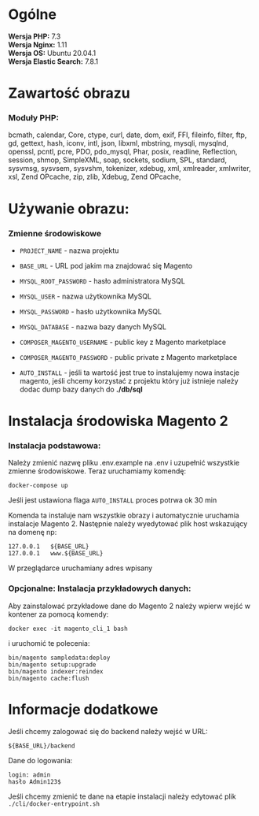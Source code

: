 # Ogólne
**Wersja PHP:** 7.3 \
**Wersja Nginx:** 1.11 \
**Wersja OS:** Ubuntu 20.04.1\
**Wersja Elastic Search:** 7.8.1

# Zawartość obrazu
### Moduły PHP:
bcmath, calendar, Core, ctype, curl, date, dom, exif, FFI, fileinfo, 
filter, ftp, gd, gettext, hash, iconv, intl, json, libxml, mbstring, 
mysqli, mysqlnd, openssl, pcntl, pcre, PDO, pdo_mysql, Phar, posix, 
readline, Reflection, session, shmop, SimpleXML, soap, sockets, 
sodium, SPL, standard, sysvmsg, sysvsem, sysvshm, tokenizer, 
xdebug, xml, xmlreader, xmlwriter, xsl, Zend OPcache, zip, zlib, Xdebug, Zend OPcache, 

# Używanie obrazu:
### Zmienne środowiskowe 

- `PROJECT_NAME` - nazwa projektu 

- `BASE_URL` - URL pod jakim ma znajdować się Magento 

- `MYSQL_ROOT_PASSWORD` - hasło administratora MySQL

- `MYSQL_USER` - nazwa użytkownika MySQL

- `MYSQL_PASSWORD` - hasło użytkownika MySQL

- `MYSQL_DATABASE` - nazwa bazy danych MySQL

- `COMPOSER_MAGENTO_USERNAME` - public key z Magento marketplace

- `COMPOSER_MAGENTO_PASSWORD` - public private z Magento marketplace

- `AUTO_INSTALL` - jeśli ta wartość jest true to instalujemy nowa instacje magento, jeśli chcemy korzystać z projektu który już istnieje należy dodac dump bazy danych do **./db/sql**

# Instalacja środowiska Magento 2
### Instalacja podstawowa:
Należy zmienić nazwę pliku .env.example na .env i uzupełnić wszystkie zmienne środowiskowe.
Teraz uruchamiamy komendę:
```
docker-compose up
```

Jeśli jest ustawiona flaga `AUTO_INSTALL` proces potrwa ok 30 min

Komenda ta instaluje nam wszystkie obrazy i automatycznie uruchamia instalacje Magento 2.
Następnie należy wyedytować plik host wskazujący na domenę np:
```
127.0.0.1   ${BASE_URL}
127.0.0.1   www.${BASE_URL}
```
W przeglądarce uruchamiany adres wpisany
### Opcjonalne: Instalacja przykładowych danych:
Aby zainstalować przykładowe dane do Magento 2 należy wpierw wejść w kontener za pomocą komendy:
```
docker exec -it magento_cli_1 bash
```
i uruchomić te polecenia:
```
bin/magento sampledata:deploy
bin/magento setup:upgrade
bin/magento indexer:reindex
bin/magento cache:flush
```

# Informacje dodatkowe #
Jeśli chcemy zalogować się do backend należy wejść w URL:
```
${BASE_URL}/backend
```
Dane do logowania:
```
login: admin
hasło Admin123$
```

Jeśli chcemy zmienić te dane na etapie instalacji należy edytować plik `./cli/docker-entrypoint.sh`
